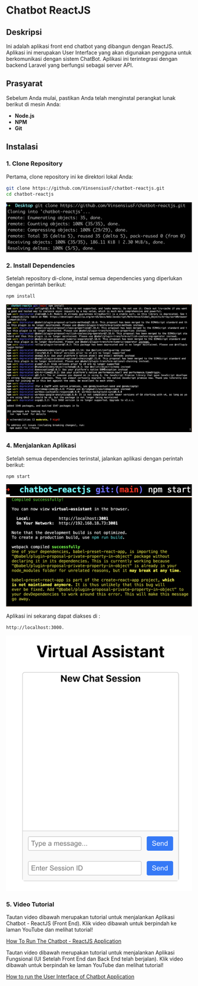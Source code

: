 # Chatbot ReactJS

## Deskripsi
Ini adalah aplikasi front end chatbot yang dibangun dengan ReactJS. Aplikasi ini merupakan User Interface yang akan digunakan pengguna untuk berkomunikasi dengan sistem ChatBot. Aplikasi ini terintegrasi dengan backend Laravel yang berfungsi sebagai server API.

## Prasyarat
Sebelum Anda mulai, pastikan Anda telah menginstal perangkat lunak berikut di mesin Anda:

- **Node.js**
- **NPM** 
- **Git**

## Instalasi

### 1. Clone Repository
Pertama, clone repository ini ke direktori lokal Anda:

```bash
git clone https://github.com/VinsensiusF/chatbot-reactjs.git
cd chatbot-reactjs
```
![Alt text](assets/images/clone.png)


### 2. Install Dependencies
Setelah repository di-clone, instal semua dependencies yang diperlukan dengan perintah berikut:

```bash
npm install
```
![Alt text](assets/images/install.png)

### 4. Menjalankan Aplikasi
Setelah semua dependencies terinstal, jalankan aplikasi dengan perintah berikut:

```bash
npm start
```
![Alt text](assets/images/start1.png)
![Alt text](assets/images/start2.png)

Aplikasi ini sekarang dapat diakses di :
```bash
http://localhost:3000.
```
![Alt text](assets/images/ui.png)

### 5. Video Tutorial
Tautan video dibawah merupakan tutorial untuk menjalankan Aplikasi Chatbot - ReactJS (Front End). Klik video dibawah untuk berpindah ke laman YouTube dan melihat tutorial!

[How To Run The Chatbot - ReactJS Application](https://youtu.be/a9RGYtNnGa0)


Tautan video dibawah merupakan tutorial untuk menjalankan Aplikasi Fungsional (UI Setelah Front End dan Back End telah berjalan). Klik video dibawah untuk berpindah ke laman YouTube dan melihat tutorial!

[How to run the User Interface of Chatbot Application](https://youtu.be/hI1hOTrrHNo)

